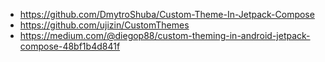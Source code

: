 - https://github.com/DmytroShuba/Custom-Theme-In-Jetpack-Compose
- https://github.com/ujizin/CustomThemes
- https://medium.com/@diegop88/custom-theming-in-android-jetpack-compose-48bf1b4d841f

